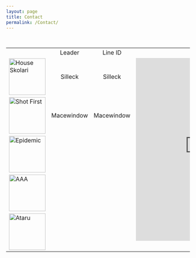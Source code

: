 ```yaml
---
layout: page
title: Contact
permalink: /Contact/
---
```


<table>
<!-- First row -->
<tr>
  <td></td>
  <td align="center">Leader</td>
  <td align="center">Line ID</td>
  <td rowspan="6"><iframe src="https://discordapp.com/widget?id=246602581957148673&theme=dark" width="350" height="500" allowtransparency="true" frameborder="0"></iframe></td>
</tr>
<!-- Second row -->
<tr>
    <td><img src="{{ site.url }}/assets/HSSlogon.jpg" alt="House Skolari" width="100" height="100" border="0"></td>
    <td align="center">Silleck</td>
    <td align="center">Silleck</td>
</tr>
<!-- Third row -->
<tr>
    <td><img src="{{ site.url }}/assets/SFSlogon.jpg" alt="Shot First" width="100" height="100" border="0"></td>
    <td align="center">Macewindow</td>
    <td align="center">Macewindow</td>
</tr>
<!-- Fourth row -->
<tr>
    <td><img src="{{ site.url }}/assets/EPSlogon.jpg" alt="Epidemic" width="100" height="100" border="0"></td>
    <td align="center"></td>
    <td align="center"></td>
</tr>
<!-- Fifth row -->
<tr>
    <td><img src="{{ site.url }}/assets/AASlogon.jpg" alt="AAA" width="100" height="100" border="0"></td>
    <td align="center"></td>
    <td align="center"></td>
</tr>
<!-- Sixth row -->
<tr>
    <td><img src="{{ site.url }}/assets/ATSlogon.jpg" alt="Ataru" width="100" height="100" border="0"></td>
    <td align="center"></td>
    <td align="center"></td>
</tr>
</table>
